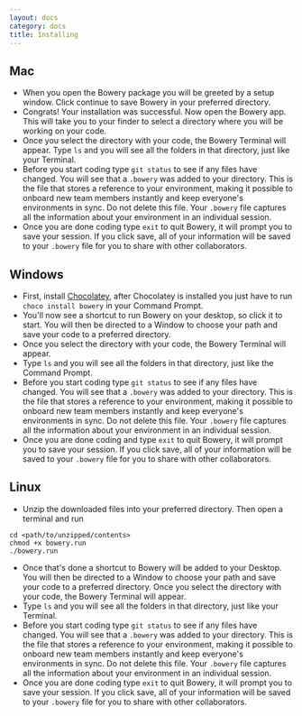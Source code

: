 ```yaml
---
layout: docs
category: docs
title: Installing
---
```


## Mac

* When you open the Bowery package you will be greeted by a setup window. Click continue to save Bowery in your preferred directory.
* Congrats! Your installation was successful. Now open the Bowery app. This will take you to your finder to select a directory where you will be working on your code. 
* Once you select the directory with your code, the Bowery Terminal will appear. Type `ls` and you will see all the folders in that directory, just like your Terminal. 
* Before you start coding type `git status` to see if any files have changed. You will see that a `.bowery` was added to your directory. This is the file that stores a reference to your environment, making it possible to onboard new team members instantly and keep everyone's environments in sync. Do not delete this file. Your `.bowery` file captures all the information about your environment in an individual session. 
* Once you are done coding type `exit` to quit Bowery, it will prompt you to save your session. If you click save, all of your information will be saved to your `.bowery` file for you to share with other collaborators. 

## Windows

* First, install [Chocolatey](https://chocolatey.org/), after Chocolatey is installed you just have to run `choco install bowery` in your Command Prompt.
* You'll now see a shortcut to run Bowery on your desktop, so click it to start. You will then be directed to a Window to choose your path and save your code to a preferred directory. 
* Once you select the directory with your code, the Bowery Terminal will appear. 
* Type `ls` and you will see all the folders in that directory, just like the Command Prompt. 
* Before you start coding type `git status` to see if any files have changed. You will see that a `.bowery` was added to your directory. This is the file that stores a reference to your environment, making it possible to onboard new team members instantly and keep everyone's environments in sync. Do not delete this file. Your `.bowery` file captures all the information about your environment in an individual session. 
* Once you are done coding and type `exit` to quit Bowery, it will prompt you to save your session. If you click save, all of your information will be saved to your `.bowery` file for you to share with other collaborators. 

## Linux

* Unzip the downloaded files into your preferred directory. Then open a terminal and run

~~~
cd <path/to/unzipped/contents>
chmod +x bowery.run
./bowery.run
~~~

* Once that's done a shortcut to Bowery will be added to your Desktop. You will then be directed to a Window to choose your path and save your code to a preferred directory. Once you select the directory with your code, the Bowery Terminal will appear. 
* Type `ls` and you will see all the folders in that directory, just like your Terminal. 
* Before you start coding type `git status` to see if any files have changed. You will see that a `.bowery` was added to your directory. This is the file that stores a reference to your environment, making it possible to onboard new team members instantly and keep everyone's environments in sync. Do not delete this file. Your `.bowery` file captures all the information about your environment in an individual session.
* Once you are done coding type `exit` to quit Bowery, it will prompt you to save your session. If you click save, all of your information will be saved to your `.bowery` file for you to share with other collaborators. 
